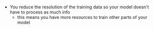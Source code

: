 - You reduce the resolution of the training data so your model doesn't have to process as much info
	- this means you have more resources to train other parts of your model